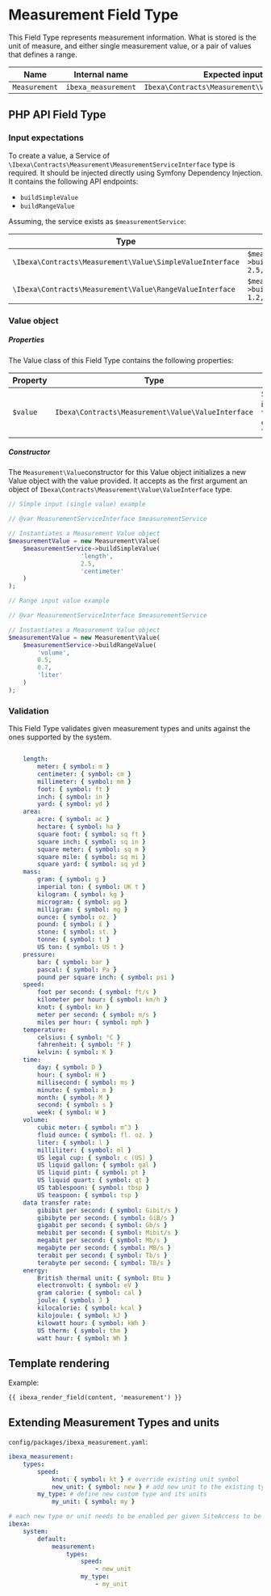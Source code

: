 # Measurement Field Type

This Field Type represents measurement information. What is stored is the unit of measure, and either single measurement value, or a pair of values that defines a range.

| Name          | Internal name       | Expected input type |
|---------------|---------------------|---------------------|
| `Measurement` | `ibexa_measurement` | `Ibexa\Contracts\Measurement\Value\ValueInterface`               |

## PHP API Field Type

### Input expectations

To create a value, a Service of `\Ibexa\Contracts\Measurement\MeasurementServiceInterface` type is required.
It should be injected directly using Symfony Dependency Injection. It contains the following API endpoints:
- `buildSimpleValue`
- `buildRangeValue`

Assuming, the service exists as `$measurementService`:

Type| Example                                                             |
|------|---------------------------------------------------------------------|
|`\Ibexa\Contracts\Measurement\Value\SimpleValueInterface`| `$measurementService->buildSimpleValue('length', 2.5, 'centimeter')` |
|`\Ibexa\Contracts\Measurement\Value\RangeValueInterface`| `$measurementService->buildRangeValue('length', 1.2, 4.5,  'inch')` |

### Value object

##### Properties

The Value class of this Field Type contains the following properties:

| Property                        | Type           | Description                                                                                                                        |
|---------------------------------|----------------|------------------------------------------------------------------------------------------------------------------------------------|
| `$value`                        |`Ibexa\Contracts\Measurement\Value\ValueInterface`| Stores the API Measurement Value, which can be either an instance of `\Ibexa\Contracts\Measurement\Value\SimpleValueInterface` or `\Ibexa\Contracts\Measurement\Value\RangeValueInterface` |

##### Constructor

The `Measurement\Value`constructor for this Value object initializes a new Value object with the value provided. It accepts as the first argument an object of `Ibexa\Contracts\Measurement\Value\ValueInterface` type. 

``` php
// Simple input (single value) example

// @var MeasurementServiceInterface $measurementService

// Instantiates a Measurement Value object
$measurementValue = new Measurement\Value(
    $measurementService->buildSimpleValue(
                    'length',
                    2.5,
                    'centimeter'
    )
);
```

``` php
// Range input value example

// @var MeasurementServiceInterface $measurementService

// Instantiates a Measurement Value object
$measurementValue = new Measurement\Value(
    $measurementService->buildRangeValue(
        'volume',
        0.5,
        0.7,
        'liter'
    )
);
```

### Validation

This Field Type validates given measurement types and units against the ones supported by the system.

```yaml

    length:
        meter: { symbol: m }
        centimeter: { symbol: cm }
        millimeter: { symbol: mm }
        foot: { symbol: ft }
        inch: { symbol: in }
        yard: { symbol: yd }
    area:
        acre: { symbol: ac }
        hectare: { symbol: ha }
        square foot: { symbol: sq ft }
        square inch: { symbol: sq in }
        square meter: { symbol: sq m }
        square mile: { symbol: sq mi }
        square yard: { symbol: sq yd }
    mass:
        gram: { symbol: g }
        imperial ton: { symbol: UK t }
        kilogram: { symbol: kg }
        microgram: { symbol: μg }
        milligram: { symbol: mg }
        ounce: { symbol: oz. }
        pound: { symbol: £ }
        stone: { symbol: st. }
        tonne: { symbol: t }
        US ton: { symbol: US t }
    pressure:
        bar: { symbol: bar }
        pascal: { symbol: Pa }
        pound per square inch: { symbol: psi }
    speed:
        foot per second: { symbol: ft/s }
        kilometer per hour: { symbol: km/h }
        knot: { symbol: kn }
        meter per second: { symbol: m/s }
        miles per hour: { symbol: mph }
    temperature:
        celsius: { symbol: °C }
        fahrenheit: { symbol: °F }
        kelvin: { symbol: K }
    time:
        day: { symbol: D }
        hour: { symbol: H }
        millisecond: { symbol: ms }
        minute: { symbol: m }
        month: { symbol: M }
        second: { symbol: s }
        week: { symbol: W }
    volume:
        cubic meter: { symbol: m^3 }
        fluid ounce: { symbol: fl. oz. }
        liter: { symbol: l }
        milliliter: { symbol: ml }
        US legal cup: { symbol: c (US) }
        US liquid gallon: { symbol: gal }
        US liquid pint: { symbol: pt }
        US liquid quart: { symbol: qt }
        US tablespoon: { symbol: tbsp }
        US teaspoon: { symbol: tsp }
    data transfer rate:
        gibibit per second: { symbol: Gibit/s }
        gibibyte per second: { symbol: GiB/s }
        gigabit per second: { symbol: Gb/s }
        mebibit per second: { symbol: Mibit/s }
        megabit per second: { symbol: Mb/s }
        megabyte per second: { symbol: MB/s }
        terabit per second: { symbol: Tb/s }
        terabyte per second: { symbol: TB/s }
    energy:
        British thermal unit: { symbol: Btu }
        electronvolt: { symbol: eV }
        gram calorie: { symbol: cal }
        joule: { symbol: J }
        kilocalorie: { symbol: kcal }
        kilojoule: { symbol: kJ }
        kilowatt hour: { symbol: kWh }
        US therm: { symbol: thm }
        watt hour: { symbol: Wh }
```

## Template rendering

Example:

``` html+twig
{{ ibexa_render_field(content, 'measurement') }}
```

## Extending Measurement Types and units

`config/packages/ibexa_measurement.yaml`:

```yaml
ibexa_measurement:
    types:
        speed:
            knot: { symbol: kt } # override existing unit symbol
            new_unit: { symbol: new } # add new unit to the existing type
        my_type: # define new custom type and its units
            my_unit: { symbol: my }

# each new type or unit needs to be enabled per given SiteAccess to be visible in AdminUI
ibexa:
    system:
        default:
            measurement:
                types:
                    speed:
                        - new_unit
                    my_type:
                        - my_unit

```
